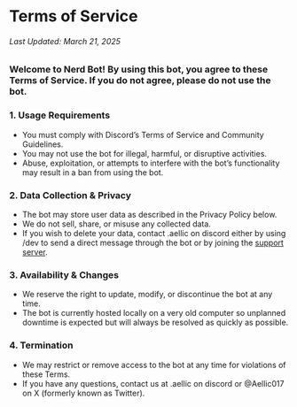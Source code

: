 # Terms of Service
###### Last Updated: March 21, 2025

### Welcome to Nerd Bot! By using this bot, you agree to these Terms of Service. If you do not agree, please do not use the bot.

### 1. Usage Requirements
- You must comply with Discord’s Terms of Service and Community Guidelines.
- You may not use the bot for illegal, harmful, or disruptive activities.
- Abuse, exploitation, or attempts to interfere with the bot’s functionality may result in a ban from using the bot.
### 2. Data Collection & Privacy
- The bot may store user data as described in the Privacy Policy below.
- We do not sell, share, or misuse any collected data.
- If you wish to delete your data, contact .aellic on discord either by using /dev to send a direct message through the bot or by joining the [support server](https://discord.gg/cqAJZr2DyH).
### 3. Availability & Changes
- We reserve the right to update, modify, or discontinue the bot at any time.
- The bot is currently hosted locally on a very old computer so unplanned downtime is expected but will always be resolved as quickly as possible.
### 4. Termination
- We may restrict or remove access to the bot at any time for violations of these Terms.
- If you have any questions, contact us at .aellic on discord or @Aellic017 on X (formerly known as Twitter).
